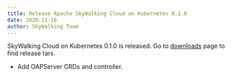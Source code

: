 ```yaml
---
title: Release Apache SkyWalking Cloud on Kubernetes 0.1.0
date: 2020-11-16
author: SkyWalking Team
---
```


SkyWalking Cloud on Kubernetes 0.1.0 is released. Go to [downloads](https://github.com/apache/skywalking-website/blob/master/downloads) page to find release tars.

- Add OAPServer CRDs and controller.